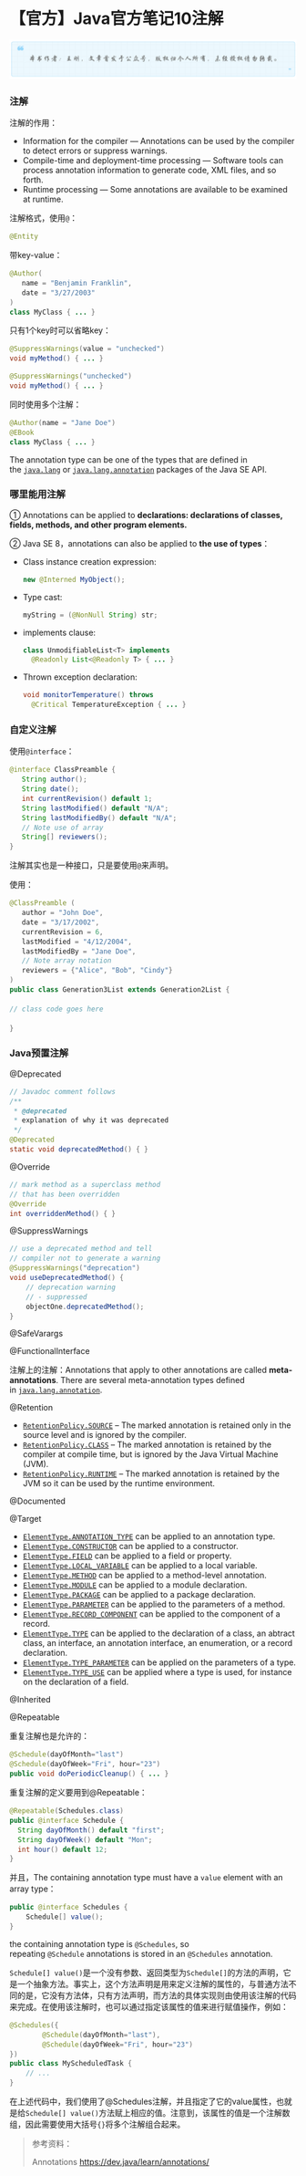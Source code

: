 # 【官方】Java官方笔记10注解
![](../wanggang.png)

### 注解

注解的作用：

- Information for the compiler — Annotations can be used by the compiler to detect errors or suppress warnings.
- Compile-time and deployment-time processing — Software tools can process annotation information to generate code, XML files, and so forth.
- Runtime processing — Some annotations are available to be examined at runtime.

注解格式，使用`@`：

```java
@Entity
```

带key-value：

```java
@Author(
   name = "Benjamin Franklin",
   date = "3/27/2003"
)
class MyClass { ... }
```

只有1个key时可以省略key：

```java
@SuppressWarnings(value = "unchecked")
void myMethod() { ... }
```

```java
@SuppressWarnings("unchecked")
void myMethod() { ... }
```

同时使用多个注解：

```java
@Author(name = "Jane Doe")
@EBook
class MyClass { ... }
```

The annotation type can be one of the types that are defined in the [`java.lang`](https://docs.oracle.com/en/java/javase/20/docs/api/java.base/java/lang/package-summary.html) or [`java.lang.annotation`](https://docs.oracle.com/en/java/javase/20/docs/api/java.base/java/lang/annotation/package-summary.html) packages of the Java SE API.

### 哪里能用注解

① Annotations can be applied to **declarations: declarations of classes, fields, methods, and other program elements.**

② Java SE 8，annotations can also be applied to **the use of types**：

- Class instance creation expression:
  
  ```java
  new @Interned MyObject();
  ```

- Type cast:
  
  ```java
  myString = (@NonNull String) str;
  ```

- implements clause:
  
  ```java
  class UnmodifiableList<T> implements
    @Readonly List<@Readonly T> { ... }
  ```

- Thrown exception declaration:
  
  ```java
  void monitorTemperature() throws
    @Critical TemperatureException { ... }
  ```

### 自定义注解

使用`@interface`：

```java
@interface ClassPreamble {
   String author();
   String date();
   int currentRevision() default 1;
   String lastModified() default "N/A";
   String lastModifiedBy() default "N/A";
   // Note use of array
   String[] reviewers();
}
```

注解其实也是一种接口，只是要使用`@`来声明。

使用：

```java
@ClassPreamble (
   author = "John Doe",
   date = "3/17/2002",
   currentRevision = 6,
   lastModified = "4/12/2004",
   lastModifiedBy = "Jane Doe",
   // Note array notation
   reviewers = {"Alice", "Bob", "Cindy"}
)
public class Generation3List extends Generation2List {

// class code goes here

}
```

### Java预置注解

@Deprecated

```java
// Javadoc comment follows
/**
 * @deprecated
 * explanation of why it was deprecated
 */
@Deprecated
static void deprecatedMethod() { }
```

@Override

```java
// mark method as a superclass method
// that has been overridden
@Override 
int overriddenMethod() { }
```

@SuppressWarnings

```java
// use a deprecated method and tell 
// compiler not to generate a warning
@SuppressWarnings("deprecation")
void useDeprecatedMethod() {
    // deprecation warning
    // - suppressed
    objectOne.deprecatedMethod();
}
```

@SafeVarargs

@FunctionalInterface

注解上的注解：Annotations that apply to other annotations are called **meta-annotations**. There are several meta-annotation types defined in [`java.lang.annotation`](https://docs.oracle.com/en/java/javase/20/docs/api/java.base/java/lang/annotation/package-summary.html).

@Retention

- [`RetentionPolicy.SOURCE`](https://docs.oracle.com/en/java/javase/20/docs/api/java.base/java/lang/annotation/RetentionPolicy.html#SOURCE) – The marked annotation is retained only in the source level and is ignored by the compiler.
- [`RetentionPolicy.CLASS`](https://docs.oracle.com/en/java/javase/20/docs/api/java.base/java/lang/annotation/RetentionPolicy.html#CLASS) – The marked annotation is retained by the compiler at compile time, but is ignored by the Java Virtual Machine (JVM).
- [`RetentionPolicy.RUNTIME`](https://docs.oracle.com/en/java/javase/20/docs/api/java.base/java/lang/annotation/RetentionPolicy.html#RUNTIME) – The marked annotation is retained by the JVM so it can be used by the runtime environment.

@Documented

@Target

- [`ElementType.ANNOTATION_TYPE`](https://docs.oracle.com/en/java/javase/20/docs/api/java.base/java/lang/annotation/ElementType.html#ANNOTATION_TYPE) can be applied to an annotation type.
- [`ElementType.CONSTRUCTOR`](https://docs.oracle.com/en/java/javase/20/docs/api/java.base/java/lang/annotation/ElementType.html#CONSTRUCTOR) can be applied to a constructor.
- [`ElementType.FIELD`](https://docs.oracle.com/en/java/javase/20/docs/api/java.base/java/lang/annotation/ElementType.html#FIELD) can be applied to a field or property.
- [`ElementType.LOCAL_VARIABLE`](https://docs.oracle.com/en/java/javase/20/docs/api/java.base/java/lang/annotation/ElementType.html#LOCAL_VARIABLE) can be applied to a local variable.
- [`ElementType.METHOD`](https://docs.oracle.com/en/java/javase/20/docs/api/java.base/java/lang/annotation/ElementType.html#METHOD) can be applied to a method-level annotation.
- [`ElementType.MODULE`](https://docs.oracle.com/en/java/javase/20/docs/api/java.base/java/lang/annotation/ElementType.html#MODULE) can be applied to a module declaration.
- [`ElementType.PACKAGE`](https://docs.oracle.com/en/java/javase/20/docs/api/java.base/java/lang/annotation/ElementType.html#PACKAGE) can be applied to a package declaration.
- [`ElementType.PARAMETER`](https://docs.oracle.com/en/java/javase/20/docs/api/java.base/java/lang/annotation/ElementType.html#PARAMETER) can be applied to the parameters of a method.
- [`ElementType.RECORD_COMPONENT`](https://docs.oracle.com/en/java/javase/20/docs/api/java.base/java/lang/annotation/ElementType.html#RECORD_COMPONENT) can be applied to the component of a record.
- [`ElementType.TYPE`](https://docs.oracle.com/en/java/javase/20/docs/api/java.base/java/lang/annotation/ElementType.html#TYPE) can be applied to the declaration of a class, an abtract class, an interface, an annotation interface, an enumeration, or a record declaration.
- [`ElementType.TYPE_PARAMETER`](https://docs.oracle.com/en/java/javase/20/docs/api/java.base/java/lang/annotation/ElementType.html#TYPE_PARAMETER) can be applied on the parameters of a type.
- [`ElementType.TYPE_USE`](https://docs.oracle.com/en/java/javase/20/docs/api/java.base/java/lang/annotation/ElementType.html#TYPE_USE) can be applied where a type is used, for instance on the declaration of a field.

@Inherited

@Repeatable

重复注解也是允许的：

```java
@Schedule(dayOfMonth="last")
@Schedule(dayOfWeek="Fri", hour="23")
public void doPeriodicCleanup() { ... }
```

重复注解的定义要用到@Repeatable：

```java
@Repeatable(Schedules.class)
public @interface Schedule {
  String dayOfMonth() default "first";
  String dayOfWeek() default "Mon";
  int hour() default 12;
}
```

并且，The containing annotation type must have a `value` element with an array type：

```java
public @interface Schedules {
    Schedule[] value();
}
```

the containing annotation type is `@Schedules`, so repeating `@Schedule` annotations is stored in an `@Schedules` annotation.

`Schedule[] value()`是一个没有参数、返回类型为`Schedule[]`的方法的声明，它是一个抽象方法。事实上，这个方法声明是用来定义注解的属性的，与普通方法不同的是，它没有方法体，只有方法声明，而方法的具体实现则由使用该注解的代码来完成。在使用该注解时，也可以通过指定该属性的值来进行赋值操作，例如：

```java
@Schedules({
        @Schedule(dayOfMonth="last"),
        @Schedule(dayOfWeek="Fri", hour="23")
})
public class MyScheduledTask {
    // ...
}
```

在上述代码中，我们使用了@Schedules注解，并且指定了它的value属性，也就是给`Schedule[] value()`方法赋上相应的值。注意到，该属性的值是一个注解数组，因此需要使用大括号`{}`将多个注解组合起来。

> 参考资料：
> 
> Annotations https://dev.java/learn/annotations/
